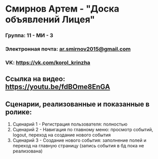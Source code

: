 

# Смирнов Артем - "Доска объявлений Лицея"

### Группа: 11 - МИ - 3

### Электронная почта: ar.smirnov2015@gmail.com

### VK: https://vk.com/korol_krinzha

## Ссылка на видео: https://youtu.be/fdBOme8EnGA

## Сценарии, реализованные и показанные в ролике:
1.  Сценарий 1 - Регистрация пользователя: полностью
2.  Сценарий 2 - Навигация по главному меню: просмотр событий, logout, переход на создание нового события
3. Сценарий 3 - Создание нового события: заполнение полей и переход на главную страницу (запись события в бд пока не реализована)
